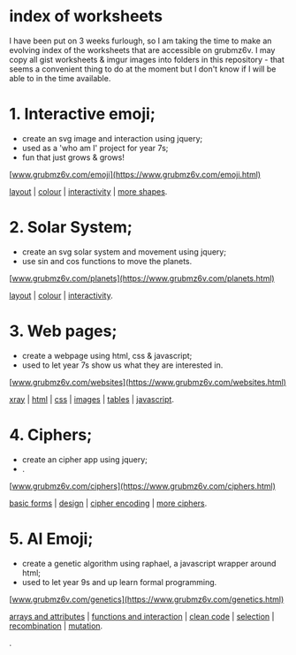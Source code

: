 
# index of worksheets

I have been put on 3 weeks furlough, so I am taking the time to make an evolving index of the worksheets that are accessible on grubmz6v. I may copy all gist worksheets & imgur images into folders in this repository - that seems a convenient thing to do at the moment but I don't know if I will be able to in the time available.


# 1. Interactive emoji;   
* create an svg image and interaction using jquery;
* used as a 'who am I' project for year 7s;   
* fun that just grows & grows!      

[www.grubmz6v.com/emoji](https://www.grubmz6v.com/emoji.html)

[layout](https://gist.github.com/JohnReeves/959dec6ce712095bdfd8f8f0893d7a28) | [colour](https://gist.github.com/JohnReeves/0cdfb7540e505fda35474e433749ec6a) | [interactivity](https://gist.github.com/JohnReeves/75d62261dfb68fdbf4d57fd0872f33bc) | [more shapes](https://gist.github.com/JohnReeves/fd4028c0a18cbdbec468b4dbb8a08de9).  

# 2. Solar System;   
* create an svg solar system and movement using jquery;
* use sin and cos functions to move the planets.        

[www.grubmz6v.com/planets](https://www.grubmz6v.com/planets.html)

[layout](https://gist.github.com/JohnReeves/c4234b595287f03868e9) | [colour](https://gist.github.com/JohnReeves/d9da2ecdcdbca76d56bf) | [interactivity](https://gist.github.com/JohnReeves/e3bf4b923767c224aebd).  

# 3. Web pages;   
* create a webpage using html, css & javascript;
* used to let year 7s show us what they are interested in.        

[www.grubmz6v.com/websites](https://www.grubmz6v.com/websites.html)

[xray](https://gist.github.com/JohnReeves/ac412b51c9a226f475a2) | [html](https://gist.github.com/JohnReeves/98dd5d244a772d126efb) | [css](https://gist.github.com/JohnReeves/b63df8a0015962aea7bd) | [images](https://gist.github.com/JohnReeves/a6b5188ff61187ef58bc) | [tables](https://gist.github.com/JohnReeves/3479816c4653938cbb4a) | [javascript](#).  

# 4. Ciphers;   
* create an cipher app using jquery;
* .        

[www.grubmz6v.com/ciphers](https://www.grubmz6v.com/ciphers.html)

[basic forms](https://gist.github.com/JohnReeves/ac2e9787b1976b9a1b1b346f7090e430) | [design](https://gist.github.com/JohnReeves/fb54cb292d6ec92e1c3ffe06f77e706d) | [cipher encoding](https://gist.github.com/JohnReeves/c4d8e6c40942e3b68f41cd834a5e5eb9) | [more ciphers](https://gist.github.com/JohnReeves/8d2b6dffb5a3e589c6ddb2a37cae880d).  

# 5. AI Emoji;   
* create a  genetic algorithm using raphael, a javascript wrapper around html;
* used to let year 9s and up learn formal programming.        

[www.grubmz6v.com/genetics](https://www.grubmz6v.com/genetics.html)

[arrays and attributes](https://gist.github.com/JohnReeves/93f402342f3286dabe38) | [functions and interaction](https://gist.github.com/JohnReeves/4712ed9611f362e08c16) | [clean code](https://gist.github.com/JohnReeves/4cdbccd8cdf09b7880d4) | [selection](https://gist.github.com/JohnReeves/0af44a7cae57bab7ec00) | [recombination](https://gist.github.com/JohnReeves/c452b522d19dfdab8851) | [mutation](https://gist.github.com/JohnReeves/a38fdf2851ec8bf488ad).  

.